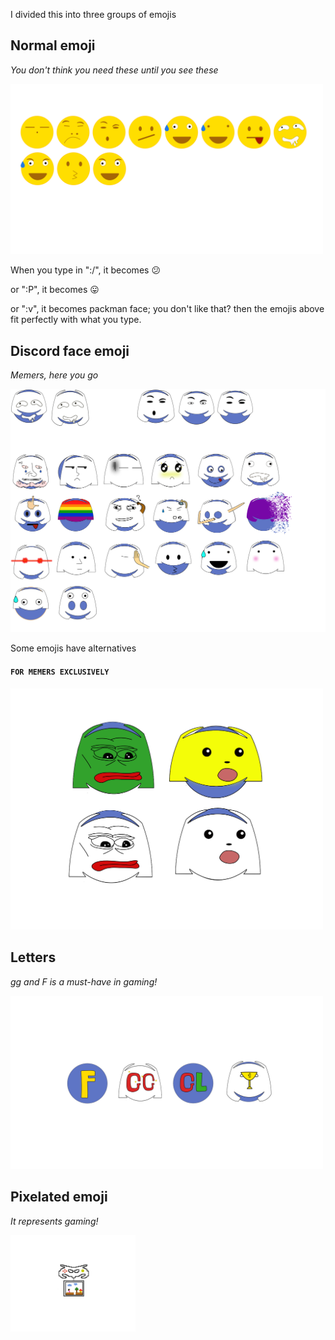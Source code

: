 I divided this into three groups of emojis

## Normal emoji

_You don't think you need these until you see these_

<img src="Extrase.png" alt="Extrase" width="500"/>

When you type in ":/", it becomes :confused: 

or ":P", it becomes :stuck_out_tongue: 

or ":v", it becomes packman face; you don't like that? then the emojis above fit perfectly with what you type.

## Discord face emoji

_Memers, here you go_

![DiscordEmoji](DiscordEmoji.png)

Some emojis have alternatives 

#### ```FOR MEMERS EXCLUSIVELY```

<img src="Memers.png" alt="memers" width="500"/>

## Letters 

_gg and F is a must-have in gaming!_

<img src="letters.png" alt="letters" width="500"/>

## Pixelated emoji

_It represents gaming!_

<img src="pizelate.png" alt="pizelate" width="200"/>
